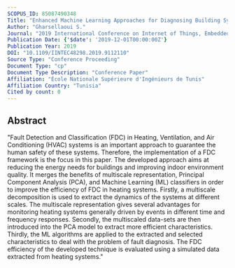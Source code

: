 ```yaml
---
SCOPUS_ID: 85087490348
Title: "Enhanced Machine Learning Approaches for Diagnosing Building Systems"
Author: "Gharsellaoui S."
Journal: "2019 International Conference on Internet of Things, Embedded Systems and Communications, IINTEC 2019 - Proceedings"
Publication Date: {'$date': '2019-12-01T00:00:00Z'}
Publication Year: 2019
DOI: "10.1109/IINTEC48298.2019.9112110"
Source Type: "Conference Proceeding"
Document Type: "cp"
Document Type Description: "Conference Paper"
Affiliation: "École Nationale Supérieure d'Ingénieurs de Tunis"
Affiliation Country: "Tunisia"
Cited by count: 0
---
```


## Abstract
"Fault Detection and Classification (FDC) in Heating, Ventilation, and Air Conditioning (HVAC) systems is an important approach to guarantee the human safety of these systems. Therefore, the implementation of a FDC framework is the focus in this paper. The developed approach aims at reducing the energy needs for buildings and improving indoor environment quality. It merges the benefits of multiscale representation, Principal Component Analysis (PCA), and Machine Learning (ML) classifiers in order to improve the efficiency of FDC in heating systems. Firstly, a multiscale decomposition is used to extract the dynamics of the systems at different scales. The multiscale representation gives several advantages for monitoring heating systems generally driven by events in different time and frequency responses. Secondly, the multiscaled data-sets are then introduced into the PCA model to extract more efficient characteristics. Thirdly, the ML algorithms are applied to the extracted and selected characteristics to deal with the problem of fault diagnosis. The FDC efficiency of the developed technique is evaluated using a simulated data extracted from heating systems."
